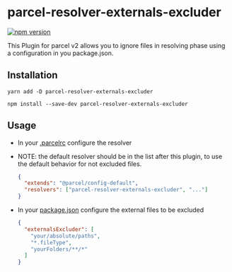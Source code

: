 # parcel-resolver-externals-excluder
[![npm version](https://img.shields.io/npm/v/parcel-resolver-externals-excluder.svg?style=flat)](https://www.npmjs.com/package/parcel-resolver-externals-excluder)

This Plugin for parcel v2 allows you to ignore files in resolving phase using a configuration in you package.json. 

## Installation

`yarn add -D parcel-resolver-externals-excluder`

`npm install --save-dev parcel-resolver-externals-excluder`

## Usage 

- In your [.parcelrc](https://v2.parceljs.org/configuration/plugin-configuration/) configure the resolver
- NOTE: the default resolver should be in the list after this plugin, to use the default behavior for not excluded files. 

  ```json
  {
    "extends": "@parcel/config-default",
    "resolvers": ["parcel-resolver-externals-excluder", "..."]
  }
  ```

- In your [package.json](https://docs.npmjs.com/cli/v7/configuring-npm/package-json) configure the external files to be excluded
  ```json
  {
    "externalsExcluder": [
      "your/absolute/paths", 
      "*.fileType",
      "yourFolders/**/*"
    ]
  }
  ```
